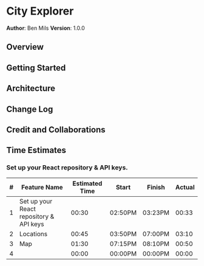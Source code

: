 # City Explorer

**Author**: Ben Mils 
**Version**: 1.0.0

## Overview
<!-- Provide a high level overview of what this application is and why you are building it, beyond the fact that it's an assignment for this class. (i.e. What's your problem domain?) -->

## Getting Started
<!-- What are the steps that a user must take in order to build this app on their own machine and get it running? -->

## Architecture
<!-- Provide a detailed description of the application design. What technologies (languages, libraries, etc) you're using, and any other relevant design information. -->

## Change Log
<!-- Use this area to document the iterative changes made to your application as each feature is successfully implemented. Use time stamps. Here's an example:

01-01-2001 4:59pm - Application now has a fully-functional express server, with a GET route for the location resource. -->

## Credit and Collaborations

## Time Estimates

### Set up your React repository & API keys.

| # | Feature Name                            | Estimated Time |  Start   | Finish  | Actual |
| - | --------------------------------------- | -------------- | -------- | ------- | ------ |
| 1 | Set up your React repository & API keys | 00:30          | 02:50PM  | 03:23PM | 00:33  |
| 2 | Locations                               | 00:45          | 03:50PM  | 07:00PM | 03:10  |
| 3 | Map                                     | 01:30          | 07:15PM  | 08:10PM | 00:50  |
| 4 |                                         | 00:00          | 00:00PM  | 00:00PM | 00:00  |

